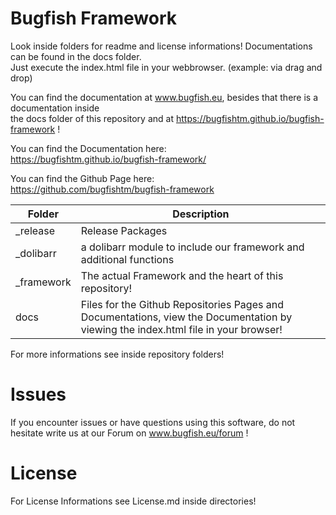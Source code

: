# Bugfish Framework
Look inside folders for readme and license informations! Documentations can be found in the docs folder.  
Just execute the index.html file in your webbrowser. (example: via drag and drop)

You can find the documentation at www.bugfish.eu, besides  that there is a documentation inside  
 the docs folder of this repository and at https://bugfishtm.github.io/bugfish-framework !  

You can find the Documentation here:  
https://bugfishtm.github.io/bugfish-framework/

You can find the Github Page here:  
https://github.com/bugfishtm/bugfish-framework



|Folder|Description|
|-|-|
|_release|Release Packages|
|_dolibarr|a dolibarr module to include our framework and additional functions|
|_framework| The actual Framework and the heart of this repository!|
|docs|Files for the Github Repositories Pages and Documentations, view the Documentation by viewing the index.html file in your browser!|

For more informations see inside repository folders!

# Issues
If you encounter issues or have questions using this software, do not hesitate write us at our Forum on www.bugfish.eu/forum !

# License
For License Informations see License.md inside directories!